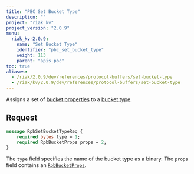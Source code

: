 ```yaml
---
title: "PBC Set Bucket Type"
description: ""
project: "riak_kv"
project_version: "2.0.9"
menu:
  riak_kv-2.0.9:
    name: "Set Bucket Type"
    identifier: "pbc_set_bucket_type"
    weight: 113
    parent: "apis_pbc"
toc: true
aliases:
  - /riak/2.0.9/dev/references/protocol-buffers/set-bucket-type
  - /riak/kv/2.0.9/dev/references/protocol-buffers/set-bucket-type
---
```


Assigns a set of [bucket properties](/riak/kv/2.0.9/developing/api/protocol-buffers/set-bucket-props) to a
[bucket type](/riak/kv/2.0.9/developing/usage/bucket-types).

## Request

```protobuf
message RpbSetBucketTypeReq {
    required bytes type = 1;
    required RpbBucketProps props = 2;
}
```

The `type` field specifies the name of the bucket type as a binary. The
`props` field contains an [`RpbBucketProps`](/riak/kv/2.0.9/developing/api/protocol-buffers/get-bucket-props).
